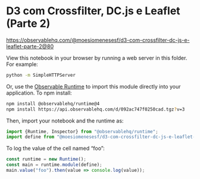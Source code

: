# D3 com Crossfilter, DC.js e Leaflet (Parte 2)

https://observablehq.com/@moesiomenesesf/d3-com-crossfilter-dc-js-e-leaflet-parte-2@80

View this notebook in your browser by running a web server in this folder. For
example:

~~~sh
python -m SimpleHTTPServer
~~~

Or, use the [Observable Runtime](https://github.com/observablehq/runtime) to
import this module directly into your application. To npm install:

~~~sh
npm install @observablehq/runtime@4
npm install https://api.observablehq.com/d/092ac747f0250cad.tgz?v=3
~~~

Then, import your notebook and the runtime as:

~~~js
import {Runtime, Inspector} from "@observablehq/runtime";
import define from "@moesiomenesesf/d3-com-crossfilter-dc-js-e-leaflet-parte-2";
~~~

To log the value of the cell named “foo”:

~~~js
const runtime = new Runtime();
const main = runtime.module(define);
main.value("foo").then(value => console.log(value));
~~~
